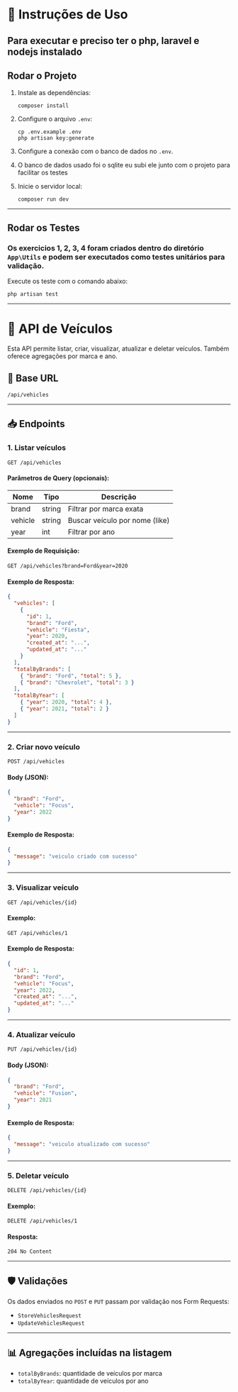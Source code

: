 # 🚀 Instruções de Uso

## Para executar e preciso ter o php, laravel e nodejs instalado 

## Rodar o Projeto

1. Instale as dependências:
   ```
   composer install
   ```

2. Configure o arquivo `.env`:
   ```
   cp .env.example .env
   php artisan key:generate
   ```

3. Configure a conexão com o banco de dados no `.env`.

4. O banco de dados usado foi o sqlite eu subi ele junto com o projeto para facilitar os testes

5. Inicie o servidor local:
   ```
   composer run dev
   ```

---

## Rodar os Testes
### Os exercicios 1, 2, 3, 4 foram criados dentro do diretório `App\Utils` e podem ser executados como testes unitários para validação.

Execute os teste com o comando abaixo:

```
php artisan test
```

---

# 📘 API de Veículos

Esta API permite listar, criar, visualizar, atualizar e deletar veículos. Também oferece agregações por marca e ano.

## 🔗 Base URL

```
/api/vehicles
```

---

## 📥 Endpoints

### 1. **Listar veículos**
`GET /api/vehicles`

#### Parâmetros de Query (opcionais):
| Nome     | Tipo   | Descrição                        |
|----------|--------|----------------------------------|
| brand    | string | Filtrar por marca exata          |
| vehicle  | string | Buscar veículo por nome (like)   |
| year     | int    | Filtrar por ano                  |

#### Exemplo de Requisição:
```
GET /api/vehicles?brand=Ford&year=2020
```

#### Exemplo de Resposta:
```json
{
  "vehicles": [
    {
      "id": 1,
      "brand": "Ford",
      "vehicle": "Fiesta",
      "year": 2020,
      "created_at": "...",
      "updated_at": "..."
    }
  ],
  "totalByBrands": [
    { "brand": "Ford", "total": 5 },
    { "brand": "Chevrolet", "total": 3 }
  ],
  "totalByYear": [
    { "year": 2020, "total": 4 },
    { "year": 2021, "total": 2 }
  ]
}
```

---

### 2. **Criar novo veículo**
`POST /api/vehicles`

#### Body (JSON):
```json
{
  "brand": "Ford",
  "vehicle": "Focus",
  "year": 2022
}
```

#### Exemplo de Resposta:
```json
{
  "message": "veiculo criado com sucesso"
}
```

---

### 3. **Visualizar veículo**
`GET /api/vehicles/{id}`

#### Exemplo:
```
GET /api/vehicles/1
```

#### Exemplo de Resposta:
```json
{
  "id": 1,
  "brand": "Ford",
  "vehicle": "Focus",
  "year": 2022,
  "created_at": "...",
  "updated_at": "..."
}
```

---

### 4. **Atualizar veículo**
`PUT /api/vehicles/{id}`

#### Body (JSON):
```json
{
  "brand": "Ford",
  "vehicle": "Fusion",
  "year": 2021
}
```

#### Exemplo de Resposta:
```json
{
  "message": "veiculo atualizado com sucesso"
}
```

---

### 5. **Deletar veículo**
`DELETE /api/vehicles/{id}`

#### Exemplo:
```
DELETE /api/vehicles/1
```

#### Resposta:
```
204 No Content
```

---

## 🛡️ Validações

Os dados enviados no `POST` e `PUT` passam por validação nos Form Requests:

- `StoreVehiclesRequest`
- `UpdateVehiclesRequest`

---

## 📊 Agregações incluídas na listagem

- `totalByBrands`: quantidade de veículos por marca
- `totalByYear`: quantidade de veículos por ano
